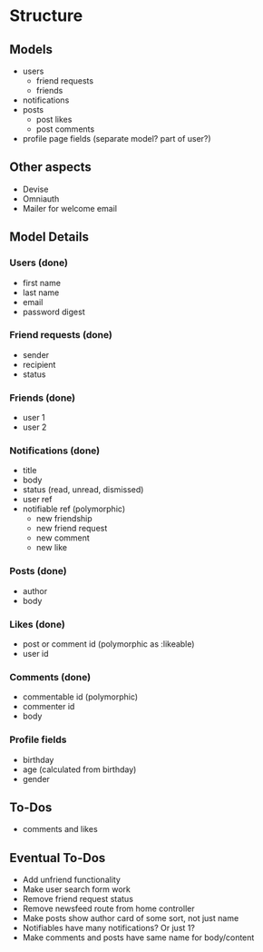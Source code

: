 # Structure

## Models
- users
  - friend requests
  - friends
- notifications
- posts
  - post likes
  - post comments
- profile page fields (separate model? part of user?)

## Other aspects
- Devise
- Omniauth
- Mailer for welcome email

## Model Details

### Users (done)
- first name
- last name
- email
- password digest

### Friend requests (done)
- sender
- recipient
- status

### Friends (done)
- user 1
- user 2

### Notifications (done)
- title
- body
- status (read, unread, dismissed)
- user ref
- notifiable ref (polymorphic)
  - new friendship
  - new friend request
  - new comment
  - new like

### Posts (done)
- author
- body

### Likes (done)
- post or comment id (polymorphic as :likeable)
- user id

### Comments (done)
- commentable id (polymorphic)
- commenter id
- body

### Profile fields
- birthday
- age (calculated from birthday)
- gender

## To-Dos
- comments and likes

## Eventual To-Dos
- Add unfriend functionality
- Make user search form work
- Remove friend request status
- Remove newsfeed route from home controller
- Make posts show author card of some sort, not just name
- Notifiables have many notifications? Or just 1?
- Make comments and posts have same name for body/content